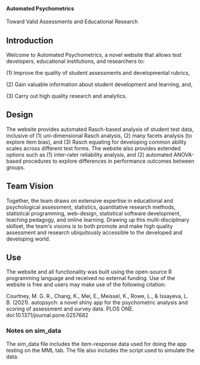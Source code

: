#### Automated Psychometrics ####
Toward Valid Assessments and Educational Research

## Introduction
Welcome to Automated Psychometrics, a novel website that allows test developers, educational institutions, and researchers to:

(1) Improve the quality of student assessments and developmental rubrics,

(2) Gain valuable information about student development and learning, and,

(3) Carry out high quality research and analytics.

## Design
The website provides automated Rasch-based analysis of student test data, inclusive of (1) uni-dimensional Rasch analysis, (2) many facets analysis (to explore item bias), and (3) Rasch equating for developing common ability scales across different test forms. The website also provides extended options such as (1) inter-rater reliability analysis, and (2) automated ANOVA-based procedures to explore differences in performance outcomes between groups.

## Team Vision
Together, the team draws on extensive expertise in educational and psychological assessment, statistics, quantitative research methods, statistical programming, web-design, statistical software development, teaching pedagogy, and online learning. Drawing up this multi-disciplinary skillset, the team's visions is to both promote and make high quality assessment and research ubiquitously accessible to the developed and developing world.

## Use
The website and all functionality was built using the open-source R programming language and received no external funding. Use of the website is free and users may make use of the following citation:

Courtney, M. G. R., Chang, K., Mei, E., Meissel, K., Rowe, L., & Issayeva, L. B. (2021). autopsych: a novel shiny app for the psychometric analysis and scoring of assessment and survey data. PLOS ONE. doi:10.1371/journal.pone.0257682

### Notes on sim_data
The sim_data file includes the item-response data used for doing the app testing on the MML tab. The file also includes the script used to simulate the data. 
